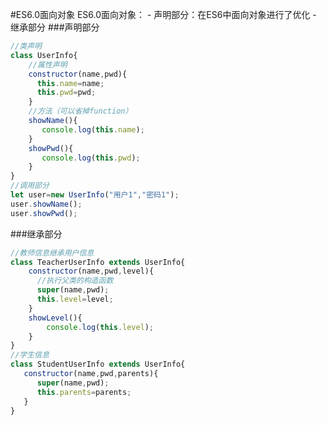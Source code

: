 <!--
 * @Author: [JokerChen]
 * @Date: 2020-01-08 19:43:57
 * @LastEditors  : [JokerChen]
 * @LastEditTime : 2020-01-08 20:11:22
 * @Description: ES6.0面向对象相关学习及介绍
 -->
#ES6.0面向对象
  ES6.0面向对象：
    - 声明部分：在ES6中面向对象进行了优化
    - 继承部分
###声明部分
```javascript
//类声明
class UserInfo{
    //属性声明
    constructor(name,pwd){
      this.name=name;
      this.pwd=pwd;
    }
    //方法（可以省掉function）
    showName(){
       console.log(this.name);
    }
    showPwd(){
       console.log(this.pwd);
    }
}
//调用部分
let user=new UserInfo("用户1","密码1");
user.showName();
user.showPwd();
```

###继承部分
```javascript
//教师信息继承用户信息
class TeacherUserInfo extends UserInfo{
    constructor(name,pwd,level){
      //执行父类的构造函数
      super(name,pwd);
      this.level=level;
    }
    showLevel(){
        console.log(this.level);
    }
}
//学生信息
class StudentUserInfo extends UserInfo{
   constructor(name,pwd,parents){
      super(name,pwd);
      this.parents=parents;
   }
}

```